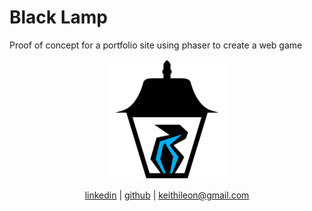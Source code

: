 # Black Lamp
Proof of concept for a portfolio site using phaser to create a web game

<p align="center">
  <a href="https://keithleon.github.io/blacklamp">
    <img src="public/android-chrome-192x192.png" alt"black lamp">
  </a>
</p>
<p align="center">
  <a href="https://www.linkedin.com/in/keith-leon/">linkedin</a> | <a href="https://github.com/keithleon">github</a> | <a href="mailto:keithileon@gmail.com">keithileon@gmail.com</a>
</p>
